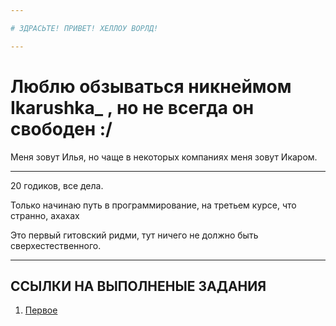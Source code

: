 ```yaml
---

# ЗДРАСЬТЕ! ПРИВЕТ! ХЕЛЛОУ ВОРЛД!

---
```


# Люблю обзываться никнеймом Ikarushka_ , но не всегда он свободен :/

Меня зовут Илья, но чаще в некоторых компаниях меня зовут Икаром. 

---
20 годиков, все дела.

Только начинаю путь в программирование, на третьем курсе, что странно, ахахах

Это первый гитовский ридми, тут ничего не должно быть сверхестественного.

---

## ССЫЛКИ НА ВЫПОЛНЕНЫЕ ЗАДАНИЯ

1. [Первое](https://github.com/IkarBogushevich/It_Academy/blob/main/work1.py)
